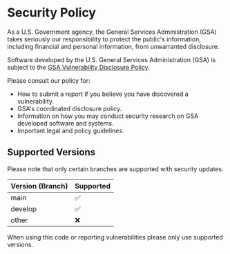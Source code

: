 # Security Policy

As a U.S. Government agency, the General Services Administration (GSA) takes
seriously our responsibility to protect the public's information, including
financial and personal information, from unwarranted disclosure.

Software developed by the U.S. General Services Administration (GSA)
is subject to the [GSA Vulnerability Disclosure Policy](https://gsa.gov/vulnerability-disclosure-policy).

Please consult our policy for:

- How to submit a report if you believe you have discovered a vulnerability.
- GSA's coordinated disclosure policy.
- Information on how you may conduct security research on GSA developed
  software and systems.
- Important legal and policy guidelines.

## Supported Versions

Please note that only certain branches are supported with security updates.

| Version (Branch) | Supported          |
| ---------------- | ------------------ |
| main             | :white_check_mark: |
| develop          | :white_check_mark: |
| other            | :x:                |

When using this code or reporting vulnerabilities please only use supported
versions.

